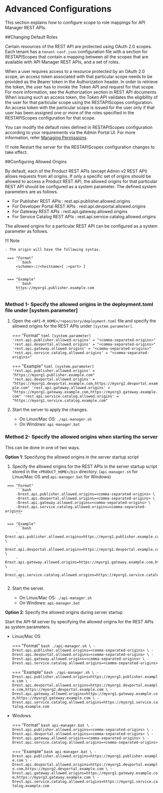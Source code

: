 # Advanced Configurations

This section explains how to configure scope to role mappings for API Manager REST APIs.

##Changing Default Roles

Certain resources of the REST API are protected using OAuth 2.0 scopes. Each tenant has a `tenant-conf.json` configuration file with a section for RESTAPIScopes that contain a mapping between all the scopes that are available with API Manager REST APIs, and a set of roles. 

When a user requires access to a resource protected by an OAuth 2.0 scope, an access token associated with that particular scope needs to be provided as the Bearer token in the Authorization header. In order to retrieve the token, the user has to invoke the Token API and request for that scope. For more information, see the Authorization section in REST API documents. When issuing such an access token, the Token API validates the eligibility of the user for that particular scope using the RESTAPIScopes configuration. An access token with the particular scope is issued for the user only if that user has been assigned one or more of the roles specified in the RESTAPIScopes configuration for that scope.

You can modify the default roles defined in RESTAPIScopes configuration according to your requirements via the Admin Portal UI. For more information, refer [Managing Permissions]({{base_path}}/administer/managing-users-and-roles/managing-permissions/#adding-role-based-permissions). 

!!! note
    Restart the server for the RESTAPIScopes configuration changes to take effect.

##Configuring Allowed Origins

By default, each of the Product REST APIs (except Admin v2 REST API) allows requests from all origins. If only a specific set of origins should be allowed to access a Product REST API, the allowed origins for that particular REST API should be configured as a system parameter. The defined system parameters are as follows.

-   For Publisher REST APIs : rest.api.publisher.allowed.origins
-   For Developer Portal REST APIs : rest.api.devportal.allowed.origins
-   For Gateway REST APIs : rest.api.gateway.allowed.origins
-   For Service Catalog REST APIs : rest.api.service.catalog.allowed.origins

The allowed origins for a particular REST API can be configured as a system parameter as follows.

!!! Note

    - The origin will have the following syntax.

     === "Format"
         ```bash
         <scheme>://<hostname>[ :<port> ]
         ```

     === "Example"
         ```bash
         https://myorg1.publisher.example.com
         ```

### Method 1- Specify the allowed origins in the deployment.toml file under [system.parameter]

 1.  Open the `<API-M_HOME>/repository/deployment.toml` file and specify the allowed origins for the REST APIs under `[system.parameter]`.

     === "Format"
         ```toml
         [system.parameter]
         'rest.api.publisher.allowed.origins' = "<comma-separated-origins>"
         'rest.api.devportal.allowed.origins' = "<comma-separated-origins>"
         'rest.api.gateway.allowed.origins' = "<comma-separated-origins>"
         'rest.api.service.catalog.allowed.origins' = "<comma-separated-origins>"
         ```

     === "Example"
         ```toml
         [system.parameter]
         'rest.api.publisher.allowed.origins' = "https://myorg1.publisher.example.com"
         'rest.api.devportal.allowed.origins' = "https://myorg1.devportal.example.com,https://myorg2.devportal.example.com"
         'rest.api.gateway.allowed.origins' = "https://myorg1.gateway.example.com,https://myorg3.gateway.example.com"
         'rest.api.service.catalog.allowed.origins' = "https://myorg1.service.catalog.example.com"
         ```

 2.  Start the server to apply the changes.

      * On Linux/Mac OS: `./api-manager.sh`
      * On Windows: `api-manager.bat`

### Method 2- Specify the allowed origins when starting the server

This can be done in one of two ways.

**Option 1**: Specifying the allowed origins in the server startup script

   1. Specify the allowed origins for the REST APIs in the server startup script stored in the `<PRODUCT_HOME>/bin` directory. (`api-manager.sh` for Linux/Mac OS and `api-manager.bat` for Windows)

     === "Format"
         ```bash
         -Drest.api.publisher.allowed.origins=<comma-separated-origins> \
         -Drest.api.devportal.allowed.origins=<comma-separated-origins> \
         -Drest.api.gateway.allowed.origins=<comma-separated-origins> \
         -Drest.api.service.catalog.allowed.origins=<comma-separated-origins>
         ```

     === "Example"
         ```bash
         -Drest.api.publisher.allowed.origins=https://myorg1.publisher.example.com \
         -Drest.api.devportal.allowed.origins=https://myorg1.devportal.example.com,https://myorg2.devportal.example.com \
         -Drest.api.gateway.allowed.origins=https://myorg1.gateway.example.com,https://myorg3.gateway.example.com \
         -Drest.api.service.catalog.allowed.origins=https://myorg1.service.catalog.example.com
         ```

   2. Start the server.

      * On Linux/Mac OS: `./api-manager.sh`
      * On Windows: `api-manager.bat`

**Option 2**: Specify the allowed origins during server startup

Start the API-M server by specifying the allowed origins for the REST APIs as system parameters.

   - Linux/Mac OS

     === "Format"
         ```bash
         ./api-manager.sh \
         -Drest.api.publisher.allowed.origins=<comma-separated-origins> \
         -Drest.api.devportal.allowed.origins=<comma-separated-origins> \
         -Drest.api.gateway.allowed.origins=<comma-separated-origins> \
         -Drest.api.service.catalog.allowed.origins=<comma-separated-origins>
         ```

     === "Example"
         ```bash
         ./api-manager.sh \
         -Drest.api.publisher.allowed.origins=https://myorg1.publisher.example.com \
         -Drest.api.devportal.allowed.origins=https://myorg1.devportal.example.com,https://myorg2.devportal.example.com \
         -Drest.api.gateway.allowed.origins=https://myorg1.gateway.example.com,https://myorg3.gateway.example.com \
         -Drest.api.service.catalog.allowed.origins=https://myorg1.service.catalog.example.com
         ```

   - Windows

     === "Format"
         ```bash
         api-manager.bat \
         -Drest.api.publisher.allowed.origins=<comma-separated-origins> \
         -Drest.api.devportal.allowed.origins=<comma-separated-origins> \
         -Drest.api.gateway.allowed.origins=<comma-separated-origins> \
         -Drest.api.service.catalog.allowed.origins=<comma-separated-origins>
         ```

     === "Example"
         ```bash
         api-manager.bat \
         -Drest.api.publisher.allowed.origins=https://myorg1.publisher.example.com \
         -Drest.api.devportal.allowed.origins=https://myorg1.devportal.example.com,https://myorg2.devportal.example.com \
         -Drest.api.gateway.allowed.origins=https://myorg1.gateway.example.com,https://myorg3.gateway.example.com \
         -Drest.api.service.catalog.allowed.origins=https://myorg1.service.catalog.example.com
         ```
